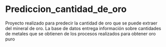 # Prediccion_cantidad_de_oro
Proyecto realizado para predecir la cantidad de oro que se puede extraer del mineral de oro. La base de datos entrega información sobre cantidades de metales que se obtienen de los procesos realizados para obtener oro puro
